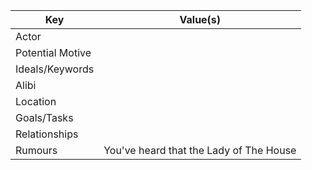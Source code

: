| Key              | Value(s)                                 |
| ---------------- | ---------------------------------------- |
| Actor            |                                          |
| Potential Motive |                                          |
| Ideals/Keywords  |                                          |
| Alibi            |                                          |
| Location         |                                          |
| Goals/Tasks      |                                          |
| Relationships    |                                          |
| Rumours          | You've heard that the Lady of The House  |
